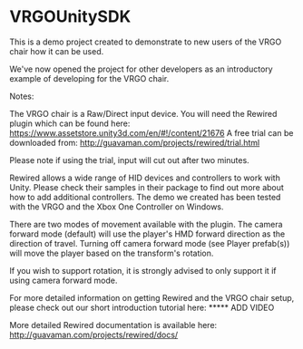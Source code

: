 # VRGOUnitySDK

This is a demo project created to demonstrate to new users of the VRGO chair how it can be used.

We've now opened the project for other developers as an introductory example of developing for the VRGO chair.

Notes:

The VRGO chair is a Raw/Direct input device. You will need the Rewired plugin which can be found here: https://www.assetstore.unity3d.com/en/#!/content/21676
A free trial can be downloaded from: http://guavaman.com/projects/rewired/trial.html

Please note if using the trial, input will cut out after two minutes.

Rewired allows a wide range of HID devices and controllers to work with Unity. Please check their samples in their package to find out more about how to add additional controllers. The demo we created has been tested with the VRGO and the Xbox One Controller on Windows.

There are two modes of movement available with the plugin. The camera forward mode (default) will use the player's HMD forward direction as the direction of travel. Turning off camera forward mode (see Player prefab(s)) will move the player based on the transform's rotation. 

If you wish to support rotation, it is strongly advised to only support it if using camera forward mode.

For more detailed information on getting Rewired and the VRGO chair setup, please check out our short introduction tutorial here: ***** ADD VIDEO

More detailed Rewired documentation is available here: http://guavaman.com/projects/rewired/docs/
